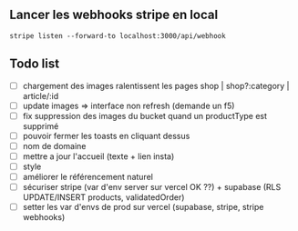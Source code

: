 ## Lancer les webhooks stripe en local

`stripe listen --forward-to localhost:3000/api/webhook`

## Todo list

- [ ] chargement des images ralentissent les pages shop | shop?:category | article/:id
- [ ] update images => interface non refresh (demande un f5)
- [ ] fix suppression des images du bucket quand un productType est supprimé
- [ ] pouvoir fermer les toasts en cliquant dessus
- [ ] nom de domaine
- [ ] mettre a jour l'accueil (texte + lien insta)
- [ ] style
- [ ] améliorer le référencement naturel
- [ ] sécuriser stripe (var d'env server sur vercel OK ??) + supabase (RLS UPDATE/INSERT products, validatedOrder)
- [ ] setter les var d'envs de prod sur vercel (supabase, stripe, stripe webhooks)
